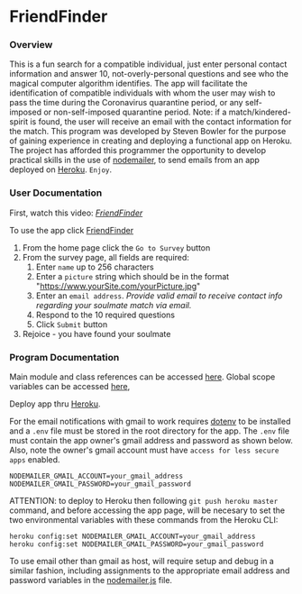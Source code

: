# FriendFinder

### Overview
This is a fun search for a compatible individual, just enter personal contact information and answer 10, not-overly-personal questions and see who the magical computer algorithm identifies.  The app will facilitate the identification of compatible individuals with whom the user may wish to pass the time during the Coronavirus quarantine period, or any self-imposed or non-self-imposed quarantine period.   Note: if a match/kindered-spirit is found, the user will receive an email with the contact information for the match.  This program was developed by Steven Bowler for the purpose of gaining experience in creating and deploying a functional app on Heroku.  The project has afforded this programmer the opportunity to develop practical skills in the use of [nodemailer](https://www.npmjs.com/package/nodemailer), to send emails from an app deployed on [Heroku](https://www.heroku.com).  `Enjoy`.


### User Documentation

First, watch this video: _*[FriendFinder](https://drive.google.com/file/d/1Kyg4pH1CS2qgeg0UL-o6Z4PXpzuNhe-v/view)*_

To use the app click [FriendFinder](https://intense-ravine-38720.herokuapp.com/)
1. From the home page click the `Go to Survey` button
2. From the survey page, all fields are required:
    1. Enter `name` up to 256 characters
    2. Enter a `picture` string which should be in the format "https://www.yourSite.com/yourPicture.jpg"
    3. Enter an `email address`. *Provide valid email to receive contact info regarding your soulmate match via email.*
    4. Respond to the 10 required questions
    5. Click `Submit` button
3. Rejoice - you have found your soulmate


### Program Documentation
Main module and class references can be accessed [here](https://stevenbowler.github.io/FriendFinder/docs/index.html).  Global scope variables can be accessed [here](https://stevenbowler.github.io/FriendFinder/docs/global.html), 


Deploy app thru [Heroku](https://www.heroku.com).

For the email notifications with gmail to work requires [dotenv](https://www.npmjs.com/package/dotenv) to be installed and a `.env` file must be stored in the root directory for the app.  The `.env` file must contain the app owner's gmail address and password as shown below.  Also, note the owner's gmail account must have `access for less secure apps` enabled.
````
NODEMAILER_GMAIL_ACCOUNT=your_gmail_address
NODEMAILER_GMAIL_PASSWORD=your_gmail_password
````

ATTENTION: to deploy to Heroku then following `git push heroku master` command, and before accessing the app page, will be necesary to set the two environmental variables with these commands from the Heroku CLI:
````
heroku config:set NODEMAILER_GMAIL_ACCOUNT=your_gmail_address
heroku config:set NODEMAILER_GMAIL_PASSWORD=your_gmail_password
````
To use email other than gmail as host, will require setup and debug in a similar fashion, including assignments to the appropriate email address and password variables in the [nodemailer.js](https://stevenbowler.github.io/FriendFinder/docs/utilities_nodemailer.js.html) file.